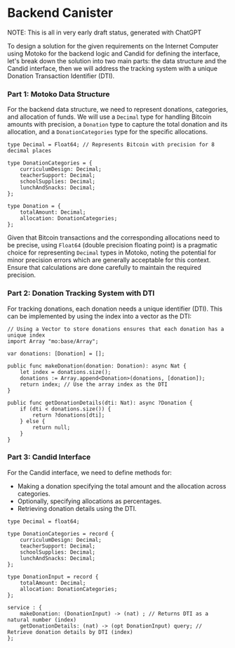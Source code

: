 # Backend Canister

NOTE: This is all in very early draft status, generated with ChatGPT

To design a solution for the given requirements on the Internet Computer using Motoko for the backend logic and Candid for defining the interface, let's break down the solution into two main parts: the data structure and the Candid interface, then we will address the tracking system with a unique Donation Transaction Identifier (DTI).

### Part 1: Motoko Data Structure

For the backend data structure, we need to represent donations, categories, and allocation of funds. We will use a `Decimal` type for handling Bitcoin amounts with precision, a `Donation` type to capture the total donation and its allocation, and a `DonationCategories` type for the specific allocations.

```motoko
type Decimal = Float64; // Represents Bitcoin with precision for 8 decimal places

type DonationCategories = {
    curriculumDesign: Decimal;
    teacherSupport: Decimal;
    schoolSupplies: Decimal;
    lunchAndSnacks: Decimal;
};

type Donation = {
    totalAmount: Decimal;
    allocation: DonationCategories;
};
```

Given that Bitcoin transactions and the corresponding allocations need to be precise, using `Float64` (double precision floating point) is a pragmatic choice for representing `Decimal` types in Motoko, noting the potential for minor precision errors which are generally acceptable for this context. Ensure that calculations are done carefully to maintain the required precision.


### Part 2: Donation Tracking System with DTI

For tracking donations, each donation needs a unique identifier (DTI). This can be implemented by using the index into a vector as the DTI:

```motoko
// Using a Vector to store donations ensures that each donation has a unique index
import Array "mo:base/Array";

var donations: [Donation] = [];

public func makeDonation(donation: Donation): async Nat {
    let index = donations.size();
    donations := Array.append<Donation>(donations, [donation]);
    return index; // Use the array index as the DTI
}

public func getDonationDetails(dti: Nat): async ?Donation {
    if (dti < donations.size()) {
        return ?donations[dti];
    } else {
        return null;
    }
}
```

### Part 3: Candid Interface

For the Candid interface, we need to define methods for:
- Making a donation specifying the total amount and the allocation across categories.
- Optionally, specifying allocations as percentages.
- Retrieving donation details using the DTI.

```candid
type Decimal = float64;

type DonationCategories = record {
    curriculumDesign: Decimal;
    teacherSupport: Decimal;
    schoolSupplies: Decimal;
    lunchAndSnacks: Decimal;
};

type DonationInput = record {
    totalAmount: Decimal;
    allocation: DonationCategories;
};

service : {
    makeDonation: (DonationInput) -> (nat) ; // Returns DTI as a natural number (index)
    getDonationDetails: (nat) -> (opt DonationInput) query; // Retrieve donation details by DTI (index)
};
```